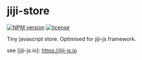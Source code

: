 # jiji-store
[![NPM version][npm-image]][npm-url]
[![license][license-image]][license-url]

Tiny javascript store.
Optimised for jiji-js framework.

see [jiji-js.io]: https://jiji-js.io

[npm-image]: https://img.shields.io/npm/v/jiji-store.svg?style=flat-square
[npm-url]: https://npmjs.org/package/jiji-store
[license-image]: https://img.shields.io/npm/l/express.svg
[license-url]: https://tldrlegal.com/license/mit-license
